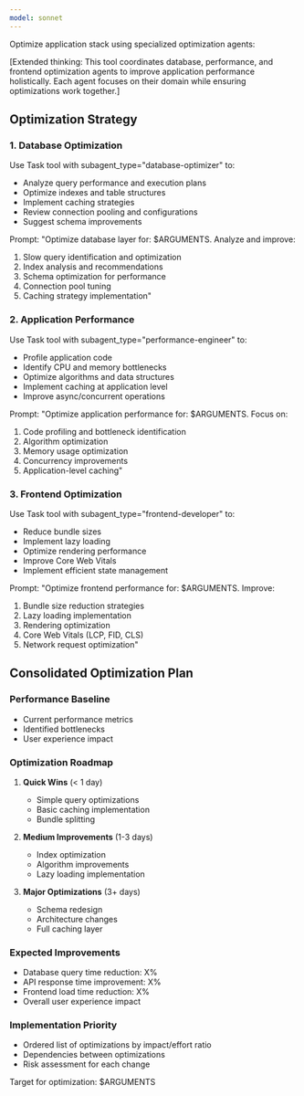```yaml
---
model: sonnet
---
```


Optimize application stack using specialized optimization agents:

[Extended thinking: This tool coordinates database, performance, and frontend optimization agents to improve application performance holistically. Each agent focuses on their domain while ensuring optimizations work together.]

## Optimization Strategy

### 1. Database Optimization
Use Task tool with subagent_type="database-optimizer" to:
- Analyze query performance and execution plans
- Optimize indexes and table structures
- Implement caching strategies
- Review connection pooling and configurations
- Suggest schema improvements

Prompt: "Optimize database layer for: $ARGUMENTS. Analyze and improve:
1. Slow query identification and optimization
2. Index analysis and recommendations
3. Schema optimization for performance
4. Connection pool tuning
5. Caching strategy implementation"

### 2. Application Performance
Use Task tool with subagent_type="performance-engineer" to:
- Profile application code
- Identify CPU and memory bottlenecks
- Optimize algorithms and data structures
- Implement caching at application level
- Improve async/concurrent operations

Prompt: "Optimize application performance for: $ARGUMENTS. Focus on:
1. Code profiling and bottleneck identification
2. Algorithm optimization
3. Memory usage optimization
4. Concurrency improvements
5. Application-level caching"

### 3. Frontend Optimization
Use Task tool with subagent_type="frontend-developer" to:
- Reduce bundle sizes
- Implement lazy loading
- Optimize rendering performance
- Improve Core Web Vitals
- Implement efficient state management

Prompt: "Optimize frontend performance for: $ARGUMENTS. Improve:
1. Bundle size reduction strategies
2. Lazy loading implementation
3. Rendering optimization
4. Core Web Vitals (LCP, FID, CLS)
5. Network request optimization"

## Consolidated Optimization Plan

### Performance Baseline
- Current performance metrics
- Identified bottlenecks
- User experience impact

### Optimization Roadmap
1. **Quick Wins** (< 1 day)
   - Simple query optimizations
   - Basic caching implementation
   - Bundle splitting

2. **Medium Improvements** (1-3 days)
   - Index optimization
   - Algorithm improvements
   - Lazy loading implementation

3. **Major Optimizations** (3+ days)
   - Schema redesign
   - Architecture changes
   - Full caching layer

### Expected Improvements
- Database query time reduction: X%
- API response time improvement: X%
- Frontend load time reduction: X%
- Overall user experience impact

### Implementation Priority
- Ordered list of optimizations by impact/effort ratio
- Dependencies between optimizations
- Risk assessment for each change

Target for optimization: $ARGUMENTS
